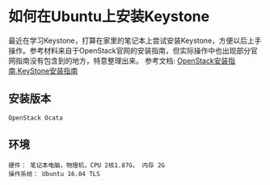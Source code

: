 # 如何在Ubuntu上安装Keystone
最近在学习Keystone，打算在家里的笔记本上尝试安装Keystone，方便以后上手操作。参考材料来自于OpenStack官网的安装指南，但实际操作中也出现部分官网指南没有包含到的地方，特意整理出来。
参考文档: [OpenStack安装指南](https://docs.openstack.org/newton/install-guide-ubuntu/index.html),[KeyStone安装指南](https://docs.openstack.org/keystone/latest/install/index-ubuntu.html)
    
## 安装版本
    OpenStack Ocata
    
## 环境
    硬件： 笔记本电脑，物理机，CPU 2核1.87G， 内存 2G
    操作系统： Ubuntu 16.04 TLS
    
    


